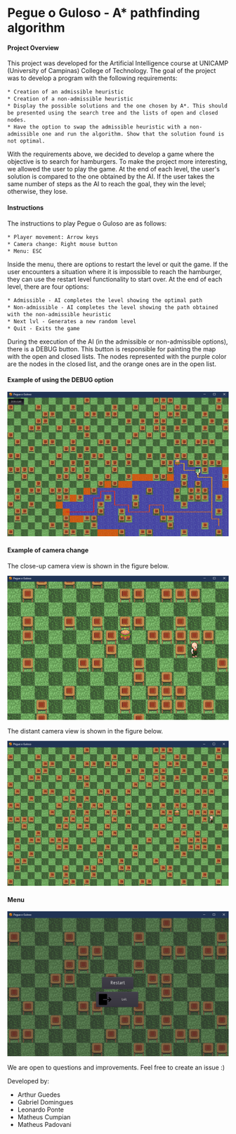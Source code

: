 # Pegue o Guloso - A* pathfinding algorithm

#### Project Overview

This project was developed for the Artificial Intelligence course at UNICAMP (University of Campinas) College of Technology. The goal of the project was to develop a program with the following requirements:

    * Creation of an admissible heuristic
    * Creation of a non-admissible heuristic
    * Display the possible solutions and the one chosen by A*. This should be presented using the search tree and the lists of open and closed nodes.
    * Have the option to swap the admissible heuristic with a non-admissible one and run the algorithm. Show that the solution found is not optimal.

With the requirements above, we decided to develop a game where the objective is to search for hamburgers. To make the project more interesting, we allowed the user to play the game. At the end of each level, the user's solution is compared to the one obtained by the AI. If the user takes the same number of steps as the AI to reach the goal, they win the level; otherwise, they lose.

#### Instructions

The instructions to play Pegue o Guloso are as follows:

    * Player movement: Arrow keys
    * Camera change: Right mouse button
    * Menu: ESC

Inside the menu, there are options to restart the level or quit the game. If the user encounters a situation where it is impossible to reach the hamburger, they can use the restart level functionality to start over. At the end of each level, there are four options:

    * Admissible - AI completes the level showing the optimal path
    * Non-admissible - AI completes the level showing the path obtained with the non-admissible heuristic
    * Next lvl - Generates a new random level
    * Quit - Exits the game

During the execution of the AI (in the admissible or non-admissible options), there is a DEBUG button. This button is responsible for painting the map with the open and closed lists. The nodes represented with the purple color are the nodes in the closed list, and the orange ones are in the open list.

#### Example of using the DEBUG option

![Debug Option](/Capturas/opcao_debugar.png?raw=true "DEBUG")

#### Example of camera change

The close-up camera view is shown in the figure below.

![Close-up Camera](/Capturas/camera_perto.png?raw=true "Close-up Camera")

The distant camera view is shown in the figure below.

![Distant Camera](/Capturas/camera_longe.png?raw=true "Distant Camera")

#### Menu

![Menu](/Capturas/menu.png?raw=true "Menu")

We are open to questions and improvements. Feel free to create an issue :)

Developed by:
- Arthur Guedes
- Gabriel Domingues
- Leonardo Ponte
- Matheus Cumpian
- Matheus Padovani
